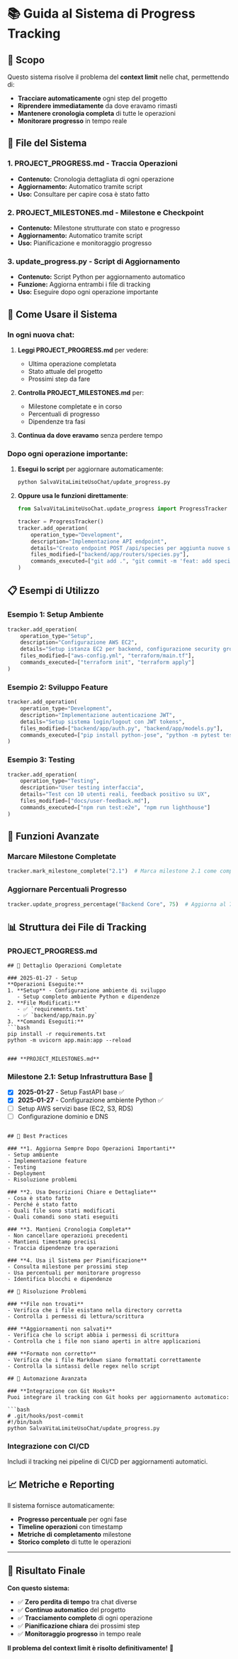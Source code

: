 # 📚 Guida al Sistema di Progress Tracking

## 🎯 Scopo

Questo sistema risolve il problema del **context limit** nelle chat, permettendo di:
- **Tracciare automaticamente** ogni step del progetto
- **Riprendere immediatamente** da dove eravamo rimasti
- **Mantenere cronologia completa** di tutte le operazioni
- **Monitorare progresso** in tempo reale

## 📁 File del Sistema

### 1. **PROJECT_PROGRESS.md** - Traccia Operazioni
- **Contenuto:** Cronologia dettagliata di ogni operazione
- **Aggiornamento:** Automatico tramite script
- **Uso:** Consultare per capire cosa è stato fatto

### 2. **PROJECT_MILESTONES.md** - Milestone e Checkpoint
- **Contenuto:** Milestone strutturate con stato e progresso
- **Aggiornamento:** Automatico tramite script
- **Uso:** Pianificazione e monitoraggio progresso

### 3. **update_progress.py** - Script di Aggiornamento
- **Contenuto:** Script Python per aggiornamento automatico
- **Funzione:** Aggiorna entrambi i file di tracking
- **Uso:** Eseguire dopo ogni operazione importante

## 🚀 Come Usare il Sistema

### **In ogni nuova chat:**

1. **Leggi PROJECT_PROGRESS.md** per vedere:
   - Ultima operazione completata
   - Stato attuale del progetto
   - Prossimi step da fare

2. **Controlla PROJECT_MILESTONES.md** per:
   - Milestone completate e in corso
   - Percentuali di progresso
   - Dipendenze tra fasi

3. **Continua da dove eravamo** senza perdere tempo

### **Dopo ogni operazione importante:**

1. **Esegui lo script** per aggiornare automaticamente:
   ```bash
   python SalvaVitaLimiteUsoChat/update_progress.py
   ```

2. **Oppure usa le funzioni direttamente**:
   ```python
   from SalvaVitaLimiteUsoChat.update_progress import ProgressTracker
   
   tracker = ProgressTracker()
   tracker.add_operation(
       operation_type="Development",
       description="Implementazione API endpoint",
       details="Creato endpoint POST /api/species per aggiunta nuove specie",
       files_modified=["backend/app/routers/species.py"],
       commands_executed=["git add .", "git commit -m 'feat: add species endpoint'"]
   )
   ```

## 📋 Esempi di Utilizzo

### **Esempio 1: Setup Ambiente**
```python
tracker.add_operation(
    operation_type="Setup",
    description="Configurazione AWS EC2",
    details="Setup istanza EC2 per backend, configurazione security groups",
    files_modified=["aws-config.yml", "terraform/main.tf"],
    commands_executed=["terraform init", "terraform apply"]
)
```

### **Esempio 2: Sviluppo Feature**
```python
tracker.add_operation(
    operation_type="Development",
    description="Implementazione autenticazione JWT",
    details="Setup sistema login/logout con JWT tokens",
    files_modified=["backend/app/auth.py", "backend/app/models.py"],
    commands_executed=["pip install python-jose", "python -m pytest tests/"]
)
```

### **Esempio 3: Testing**
```python
tracker.add_operation(
    operation_type="Testing",
    description="User testing interfaccia",
    details="Test con 10 utenti reali, feedback positivo su UX",
    files_modified=["docs/user-feedback.md"],
    commands_executed=["npm run test:e2e", "npm run lighthouse"]
)
```

## 🔧 Funzioni Avanzate

### **Marcare Milestone Completate**
```python
tracker.mark_milestone_complete("2.1")  # Marca milestone 2.1 come completata
```

### **Aggiornare Percentuali Progresso**
```python
tracker.update_progress_percentage("Backend Core", 75)  # Aggiorna al 75%
```

## 📊 Struttura dei File di Tracking

### **PROJECT_PROGRESS.md**
```
## 📝 Dettaglio Operazioni Completate

### 2025-01-27 - Setup
**Operazioni Eseguite:**
1. **Setup** - Configurazione ambiente di sviluppo
   - Setup completo ambiente Python e dipendenze
2. **File Modificati:**
   - ✅ `requirements.txt`
   - ✅ `backend/app/main.py`
3. **Comandi Eseguiti:**
```bash
pip install -r requirements.txt
python -m uvicorn app.main:app --reload
```
```

### **PROJECT_MILESTONES.md**
```
### Milestone 2.1: Setup Infrastruttura Base 🔄
- [x] **2025-01-27** - Setup FastAPI base ✅
- [x] **2025-01-27** - Configurazione ambiente Python ✅
- [ ] Setup AWS servizi base (EC2, S3, RDS)
- [ ] Configurazione dominio e DNS
```

## 🎯 Best Practices

### **1. Aggiorna Sempre Dopo Operazioni Importanti**
- Setup ambiente
- Implementazione feature
- Testing
- Deployment
- Risoluzione problemi

### **2. Usa Descrizioni Chiare e Dettagliate**
- Cosa è stato fatto
- Perché è stato fatto
- Quali file sono stati modificati
- Quali comandi sono stati eseguiti

### **3. Mantieni Cronologia Completa**
- Non cancellare operazioni precedenti
- Mantieni timestamp precisi
- Traccia dipendenze tra operazioni

### **4. Usa il Sistema per Pianificazione**
- Consulta milestone per prossimi step
- Usa percentuali per monitorare progresso
- Identifica blocchi e dipendenze

## 🚨 Risoluzione Problemi

### **File non trovati**
- Verifica che i file esistano nella directory corretta
- Controlla i permessi di lettura/scrittura

### **Aggiornamenti non salvati**
- Verifica che lo script abbia i permessi di scrittura
- Controlla che i file non siano aperti in altre applicazioni

### **Formato non corretto**
- Verifica che i file Markdown siano formattati correttamente
- Controlla la sintassi delle regex nello script

## 🔄 Automazione Avanzata

### **Integrazione con Git Hooks**
Puoi integrare il tracking con Git hooks per aggiornamento automatico:

```bash
# .git/hooks/post-commit
#!/bin/bash
python SalvaVitaLimiteUsoChat/update_progress.py
```

### **Integrazione con CI/CD**
Includi il tracking nei pipeline di CI/CD per aggiornamenti automatici.

## 📈 Metriche e Reporting

Il sistema fornisce automaticamente:
- **Progresso percentuale** per ogni fase
- **Timeline operazioni** con timestamp
- **Metriche di completamento** milestone
- **Storico completo** di tutte le operazioni

---

## 🎉 Risultato Finale

**Con questo sistema:**
- ✅ **Zero perdita di tempo** tra chat diverse
- ✅ **Continuo automatico** del progetto
- ✅ **Tracciamento completo** di ogni operazione
- ✅ **Pianificazione chiara** dei prossimi step
- ✅ **Monitoraggio progresso** in tempo reale

**Il problema del context limit è risolto definitivamente!** 🚀
